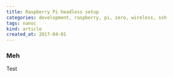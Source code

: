 ```yaml
---
title: Raspberry Pi headless setup
categories: development, raspberry, pi, zero, wireless, ssh
tags: nanoc
kind: article
created_at: 2017-04-01
---
```


### Meh

<!-- preview_start -->

Test

<!-- preview_end -->
